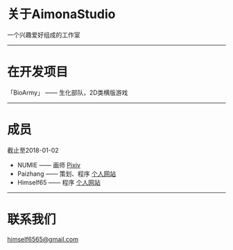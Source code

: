 # 关于AimonaStudio  

一个兴趣爱好组成的工作室  

---  

# 在开发项目 
「BioArmy」 —— 生化部队，2D类横版游戏  

---
# 成员  

截止至2018-01-02
- NUMIE —— 画师 [Pixiv](https://pixiv.me/1374234516)  
- Paizhang —— 策划、程序 [个人网站](http://paizhang.info)  
- Himself65 —— 程序 [个人网站](http://himself65.com)  

---  

# 联系我们  

himself6565@gmail.com  

